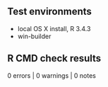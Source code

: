 ## Test environments
* local OS X install, R 3.4.3
* win-builder

## R CMD check results
0 errors | 0 warnings | 0 notes

